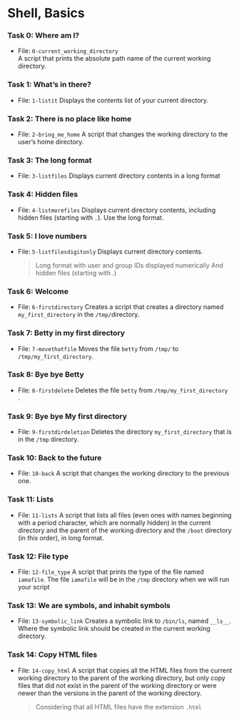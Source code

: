 # Shell, Basics
### Task 0: Where am I? 
- File: `0-current_working_directory`  
A script that prints the absolute path name of the current working directory. 

### Task 1: What’s in there? 
- File: `1-listit`
Displays the contents list of your current directory.

### Task 2: There is no place like home 
- File: `2-bring_me_home`
A script that changes the working directory to the user’s home directory.

### Task 3: The long format 
- File: `3-listfiles`
Displays current directory contents in a long format

### Task 4: Hidden files 
- File: `4-listmorefiles`
Displays current directory contents, including hidden files (starting with `.`). Use the long format.

### Task 5: I love numbers 
- File: `5-listfilesdigitonly`
Displays current directory contents.
    > Long format
    > with user and group IDs displayed numerically
    > And hidden files (starting with .)

### Task 6: Welcome
- File: `6-firstdirectory`
Creates a script that creates a directory named `my_first_directory` in the `/tmp/`directory.

### Task 7: Betty in my first directory 
- File: `7-movethatfile`
Moves the file `betty` from `/tmp/` to `/tmp/my_first_directory`.

### Task 8: Bye bye Betty
- File: `8-firstdelete`
Deletes the file `betty` from `/tmp/my_first_directory `.

### Task 9: Bye bye My first directory
- File: `9-firstdirdeletion`
Deletes the directory `my_first_directory` that is in the `/tmp` directory.

### Task 10: Back to the future 
- File: `10-back`
A script that changes the working directory to the previous one.

### Task 11: Lists 
- File: `11-lists`
A script that lists all files (even ones with names beginning with a period character, which are normally hidden) in the current directory and the parent of the working directory and the `/boot` directory (in this order), in long format.

### Task 12: File type
- File: `12-file_type`
A script that prints the type of the file named `iamafile`. The file `iamafile` will be in the `/tmp` directory when we will run your script

### Task 13: We are symbols, and inhabit symbols
- File: `13-symbolic_link`
Creates a symbolic link to `/bin/ls`, named `__ls__`. Where the symbolic link should be created in the current working directory. 

### Task 14: Copy HTML files 
- File: `14-copy_html`
A script that copies all the HTML files from the current working directory to the parent of the working directory, but only copy files that did not exist in the parent of the working directory or were newer than the versions in the parent of the working directory. 
    >Considering that all HTML files have the extension `.html`
